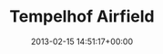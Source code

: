 ---
title:		"Tempelhof Airfield"
type:		"photos"
mediatype:		"upload"
location:		"Berlin, Germany"
date:		"2013-02-15 14:51:17+00:00"
album:		"people"
filename:		"li-tempelhof.md"
series:		"friends"
cl_public_id:		"people/li-tempelhof"
cl_version:		1497005464
format:		"tiff"
bytes:		5042088
width:		2174
height:		1440
colours:
- "#C64B76"
- "#B5245C"
- "#8D674A"
- "#DFE2EA"
- "#BA9174"
- "#961247"
- "#C6ABA2"
- "#352217"
- "#09090D"
- "#877C74"
- "#7A8388"
- "#CFD8DE"
- "#7A7E88"
- "#161519"
- "#886D50"
exposure_mode:		"Auto"
program:		"Aperture-priority AE"
aperture:		"6.3"
focal_length:		"35.0 mm"
iso:		"200"
shutter_speed:		"1/40"
metering:		"Center-weighted average"
flash:		"Off, Did not fire"
white_balance:		"Custom"
colour_temp:		"5400"
has_crop:		"false"
orientation:		"Horizontal (normal)"
camera_model:		"NIKON D7000"
lens_info:		"35mm f/1.8"
artist:		"Matt Finucane"
x_resolution:		"300"
y_resolution:		"300"
---